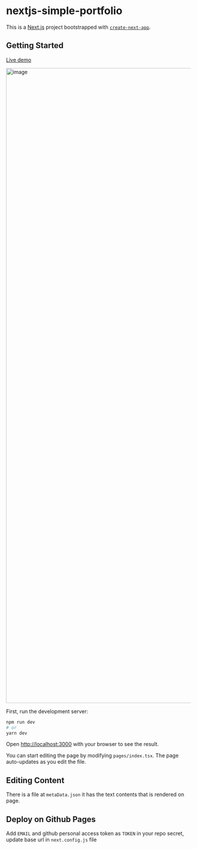 # nextjs-simple-portfolio

This is a [Next.js](https://nextjs.org/) project bootstrapped with [`create-next-app`](https://github.com/vercel/next.js/tree/canary/packages/create-next-app).

## Getting Started
[Live demo](https://whoami-shubham.github.io/nextjs-simple-portfolio/)

<img width="1728" alt="image" src="https://user-images.githubusercontent.com/28999685/188265829-1cb15d84-a518-4bf1-948b-bdacae06d585.png">


First, run the development server:

```bash
npm run dev
# or
yarn dev
```

Open [http://localhost:3000](http://localhost:3000) with your browser to see the result.

You can start editing the page by modifying `pages/index.tsx`. The page auto-updates as you edit the file.



## Editing Content

There is a file at `metaData.json` it has the text contents that is rendered on page.

## Deploy on Github Pages

Add `EMAIL` and github personal access token as `TOKEN` in your repo secret,
update base url in `next.config.js` file
